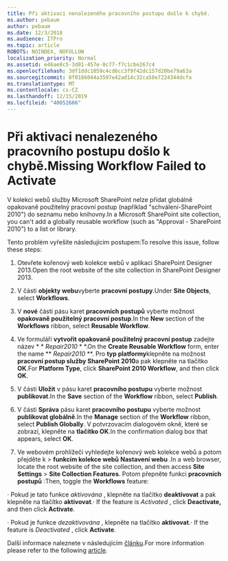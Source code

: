 ```yaml
---
title: Při aktivaci nenalezeného pracovního postupu došlo k chybě.
ms.author: pebaum
author: pebaum
ms.date: 12/3/2018
ms.audience: ITPro
ms.topic: article
ROBOTS: NOINDEX, NOFOLLOW
localization_priority: Normal
ms.assetid: e46ae8c5-3d81-457e-8c77-f7c1cbe267c4
ms.openlocfilehash: 3df1ddc1059c4cd6cc3f9f42dc157d20be79a63a
ms.sourcegitcommit: 0f0186044a3597e42ad14c32ca58e7224344dcfa
ms.translationtype: MT
ms.contentlocale: cs-CZ
ms.lasthandoff: 12/15/2019
ms.locfileid: "40052606"
---
```

# <a name="missing-workflow-failed-to-activate"></a><span data-ttu-id="62f62-102">Při aktivaci nenalezeného pracovního postupu došlo k chybě.</span><span class="sxs-lookup"><span data-stu-id="62f62-102">Missing Workflow Failed to Activate</span></span>

<span data-ttu-id="62f62-103">V kolekci webů služby Microsoft SharePoint nelze přidat globálně opakovaně použitelný pracovní postup (například "schválení-SharePoint 2010") do seznamu nebo knihovny.</span><span class="sxs-lookup"><span data-stu-id="62f62-103">In a Microsoft SharePoint site collection, you can't add a globally reusable workflow (such as "Approval - SharePoint 2010") to a list or library.</span></span>
  
<span data-ttu-id="62f62-104">Tento problém vyřešíte následujícím postupem:</span><span class="sxs-lookup"><span data-stu-id="62f62-104">To resolve this issue, follow these steps:</span></span> 
  
1. <span data-ttu-id="62f62-105">Otevřete kořenový web kolekce webů v aplikaci SharePoint Designer 2013.</span><span class="sxs-lookup"><span data-stu-id="62f62-105">Open the root website of the site collection in SharePoint Designer 2013.</span></span>
  
2. <span data-ttu-id="62f62-106">V části **objekty webu**vyberte **pracovní postupy**.</span><span class="sxs-lookup"><span data-stu-id="62f62-106">Under **Site Objects**, select **Workflows**.</span></span> 
  
3. <span data-ttu-id="62f62-107">V **nové** části pásu karet **pracovních postupů** vyberte možnost **opakovaně použitelný pracovní postup**.</span><span class="sxs-lookup"><span data-stu-id="62f62-107">In the **New** section of the **Workflows** ribbon, select **Reusable Workflow**.</span></span> 
  
4. <span data-ttu-id="62f62-108">Ve formuláři **vytvořit opakovaně použitelný pracovní postup** zadejte název \* \* *Repair2010* \* \*.</span><span class="sxs-lookup"><span data-stu-id="62f62-108">On the **Create Reusable Workflow** form, enter the name \*\* *Repair2010* \*\*.</span></span> <span data-ttu-id="62f62-109">Pro **typ platformy**klepněte na možnost **pracovní postup služby SharePoint 2010**a pak klepněte na tlačítko **OK**.</span><span class="sxs-lookup"><span data-stu-id="62f62-109">For **Platform Type**, click **SharePoint 2010 Workflow**, and then click **OK**.</span></span> 
  
1. <span data-ttu-id="62f62-110">V části **Uložit** v pásu karet **pracovního postupu** vyberte možnost **publikovat**.</span><span class="sxs-lookup"><span data-stu-id="62f62-110">In the **Save** section of the **Workflow** ribbon, select **Publish**.</span></span> 
  
2. <span data-ttu-id="62f62-111">V části **Správa** pásu karet **pracovního postupu** vyberte možnost **publikovat globálně**.</span><span class="sxs-lookup"><span data-stu-id="62f62-111">In the **Manage** section of the **Workflow** ribbon, select **Publish Globally**.</span></span> <span data-ttu-id="62f62-112">V potvrzovacím dialogovém okně, které se zobrazí, klepněte na **tlačítko OK**.</span><span class="sxs-lookup"><span data-stu-id="62f62-112">In the confirmation dialog box that appears, select **OK**.</span></span> 
  
3. <span data-ttu-id="62f62-113">Ve webovém prohlížeči vyhledejte kořenový web kolekce webů a potom přejděte k \> **funkcím kolekce webů** **Nastavení webu** .</span><span class="sxs-lookup"><span data-stu-id="62f62-113">In a web browser, locate the root website of the site collection, and then access **Site Settings** \> **Site Collection Features**.</span></span> <span data-ttu-id="62f62-114">Potom přepněte funkci **pracovních postupů** :</span><span class="sxs-lookup"><span data-stu-id="62f62-114">Then, toggle the **Workflows** feature:</span></span> 
  
<span data-ttu-id="62f62-115">· Pokud je tato funkce *aktivována* , klepněte na tlačítko **deaktivovat** a pak klepněte na tlačítko **aktivovat**.</span><span class="sxs-lookup"><span data-stu-id="62f62-115">· If the feature is  *Activated*  , click **Deactivate,** and then click **Activate**.</span></span> 
  
<span data-ttu-id="62f62-116">· Pokud je funkce *dezaktivována* , klepněte na tlačítko **aktivovat**.</span><span class="sxs-lookup"><span data-stu-id="62f62-116">· If the feature is  *Deactivated*  , click **Activate**.</span></span> 
  
<span data-ttu-id="62f62-117">Další informace naleznete v následujícím [článku](https://go.microsoft.com/fwlink/?linkid=2047770&amp;clcid=0x409).</span><span class="sxs-lookup"><span data-stu-id="62f62-117">For more information please refer to the following [article](https://go.microsoft.com/fwlink/?linkid=2047770&amp;clcid=0x409).</span></span>
  

